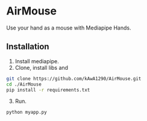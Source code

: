 
# AirMouse

Use your hand as a mouse with Mediapipe Hands.

## Installation

1. Install mediapipe.
2. Clone, install libs and 
``` bash
git clone https://github.com/kAwA1290/AirMouse.git
cd ./AirMouse
pip install -r requirements.txt
```
3. Run.
``` bash
python myapp.py
```
